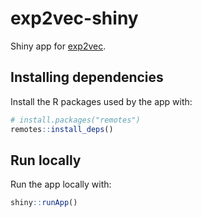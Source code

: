 # exp2vec-shiny

Shiny app for [exp2vec](https://github.com/nanxstats/exp2vec).

## Installing dependencies

Install the R packages used by the app with:

```r
# install.packages("remotes")
remotes::install_deps()
```

## Run locally

Run the app locally with:

```r
shiny::runApp()
```
